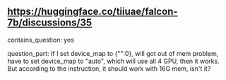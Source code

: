 ## https://huggingface.co/tiiuae/falcon-7b/discussions/35

contains_question: yes

question_part: If I set device_map to {"":0}, will got out of mem problem, have to set device_map to "auto", which will use all 4 GPU, then it works.
But according to the instruction, it should work with 16G mem, isn't it?